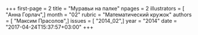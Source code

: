 +++
first-page = 2
title = "Муравьи на палке"
npages = 2
illustrators = [ "Анна Горлач",]
month = "02"
rubric = "Математический кружок"
authors = [ "Максим Прасолов",]
issues = [ "2014_02",]
year = "2014"
date = "2017-04-24T15:37:57+03:00"
+++
